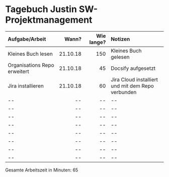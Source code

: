 # Tagebuch Justin SW-Projektmanagement


| Aufgabe/Arbeit   |      Wann?     |  Wie lange? | Notizen |
|:-----------------|---------------:|------------:|:--------|
| Kleines Buch lesen | 21.10.18             | 150          | Kleines Buch gelesen      |
| Organisations Repo erweitert               | 21.10.18              | 45          | Docsify aufgesetzt      |
| Jira installieren               | 21.10.18             | 60          | Jira Cloud installiert und mit dem Repo verbunden      |
| --               | --             | --          | --      |
| --               | --             | --          | --      |
| --               | --             | --          | --      |
| --               | --             | --          | --      |
| --               | --             | --          | --      |
| --               | --             | --          | --      |
| --               | --             | --          | --      |
| --               | --             | --          | --      |

Gesamte Arbeitszeit in Minuten: 65